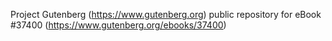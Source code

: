Project Gutenberg (https://www.gutenberg.org) public repository for eBook #37400 (https://www.gutenberg.org/ebooks/37400)
